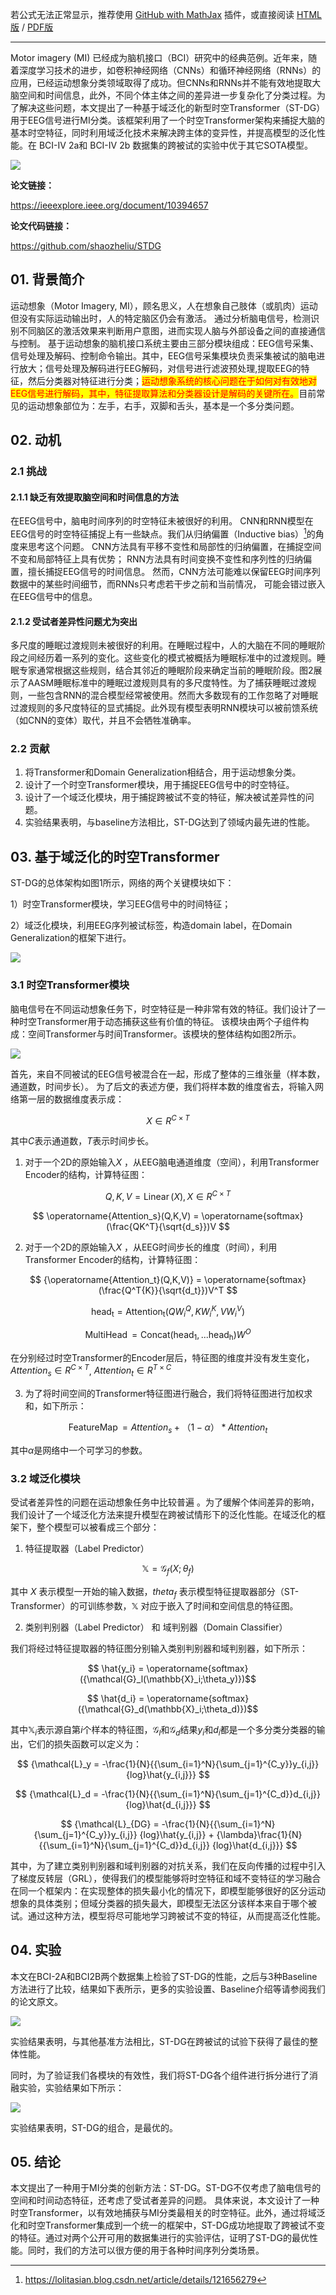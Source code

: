 若公式无法正常显示，推荐使用 [GitHub with MathJax](https://chrome.google.com/webstore/detail/github-with-mathjax/ioemnmodlmafdkllaclgeombjnmnbima) 插件，或直接阅读 [HTML版](https://ziyujia.github.io/Chinese-Reading-Materials/Materials/SalientSleepNet/SalientSleepNet.html) / [PDF版](SalientSleepNet.pdf)

---

Motor imagery (MI) 已经成为脑机接口（BCI）研究中的经典范例。近年来，随着深度学习技术的进步，如卷积神经网络（CNNs）和循环神经网络（RNNs）的应用，已经运动想象分类领域取得了成功。但CNNs和RNNs并不能有效地提取大脑空间和时间信息，此外，不同个体主体之间的差异进一步复杂化了分类过程。为了解决这些问题，本文提出了一种基于域泛化的新型时空Transformer（ST-DG）用于EEG信号进行MI分类。该框架利用了一个时空Transformer架构来捕捉大脑的基本时空特征，同时利用域泛化技术来解决跨主体的变异性，并提高模型的泛化性能。在 BCI-IV 2a和 BCI-IV 2b 数据集的跨被试的实验中优于其它SOTA模型。

![](assets/title.png)

**论文链接：**

https://ieeexplore.ieee.org/document/10394657

**论文代码链接：**

https://github.com/shaozheliu/STDG

## **01. 背景简介**

运动想象（Motor Imagery, MI），顾名思义，人在想象自己肢体（或肌肉）运动但没有实际运动输出时，人的特定脑区仍会有激活。 通过分析脑电信号，检测识别不同脑区的激活效果来判断用户意图，进而实现人脑与外部设备之间的直接通信与控制。 基于运动想象的脑机接口系统主要由三部分模块组成：EEG信号采集、信号处理及解码、控制命令输出。其中，EEG信号采集模块负责采集被试的脑电进行放大；信号处理及解码进行EEG解码，对信号进行滤波预处理,提取EEG的特征，然后分类器对特征进行分类；<mark><font color=#FF0000>运动想象系统的核心问题在于如何对有效地对EEG信号进行解码，其中，特征提取算法和分类器设计是解码的关键所在。</font></mark>目前常见的运动想象部位为：左手，右手，双脚和舌头，基本是一个多分类问题。

## **02. 动机**

### **2.1 挑战**

#### 2.1.1 缺乏有效提取脑空间和时间信息的方法

在EEG信号中，脑电时间序列的时空特征未被很好的利用。
CNN和RNN模型在EEG信号的时空特征捕捉上有一些缺点。我们从归纳偏置（Inductive bias）[^1]的角度来思考这个问题。
CNN方法具有平移不变性和局部性的归纳偏置，在捕捉空间不变和局部特征上具有优势；
RNN方法具有时间变换不变性和序列性的归纳偏置，擅长捕捉EEG信号的时间信息。
然而，CNN方法可能难以保留EEG时间序列数据中的某些时间细节，而RNNs只考虑若干步之前和当前情况，
可能会错过嵌入在EEG信号中的信息。

#### 2.1.2 受试者差异性问题尤为突出

多尺度的睡眠过渡规则未被很好的利用。在睡眠过程中，人的大脑在不同的睡眠阶段之间经历着一系列的变化。这些变化的模式被概括为睡眠标准中的过渡规则。睡眠专家通常根据这些规则，结合其邻近的睡眠阶段来确定当前的睡眠阶段。图2展示了AASM睡眠标准中的睡眠过渡规则具有的多尺度特性。为了捕获睡眠过渡规则，一些包含RNN的混合模型经常被使用。然而大多数现有的工作忽略了对睡眠过渡规则的多尺度特征的显式捕捉。此外现有模型表明RNN模块可以被前馈系统（如CNN的变体）取代，并且不会牺牲准确率。

### **2.2 贡献**

1. 将Transformer和Domain Generalization相结合，用于运动想象分类。
2. 设计了一个时空Transformer模块，用于捕捉EEG信号中的时空特征。
3. 设计了一个域泛化模块，用于捕捉跨被试不变的特征，解决被试差异性的问题。
4. 实验结果表明，与baseline方法相比，ST-DG达到了领域内最先进的性能。

## **03. 基于域泛化的时空Transformer**

ST-DG的总体架构如图1所示，网络的两个关键模块如下：

1）时空Transformer模块，学习EEG信号中的时间特征；

2）域泛化模块，利用EEG序列被试标签，构造domain label，在Domain Generalization的框架下进行。

![](assets/1.jpg)

### **3.1 时空Transformer模块**

脑电信号在不同运动想象任务下，时空特征是一种非常有效的特征。我们设计了一种时空Transformer用于动态捕获这些有价值的特征。
该模块由两个子组件构成：空间Transformer与时间Transformer。该模块的整体结构如图2所示。

![](assets/2.png)

首先，来自不同被试的EEG信号被混合在一起，形成了整体的三维张量（样本数，通道数，时间步长）。
为了后文的表述方便，我们将样本数的维度省去，将输入网络第一层的数据维度表示成：

$$ X \in R^{C \times T} $$

其中$C$表示通道数，$T$表示时间步长。

1. 对于一个2D的原始输入$X$ ，从EEG脑电通道维度（空间），利用Transformer Encoder的结构，计算特征图：

$$ Q,K,V = \operatorname{Linear}(X), X \in R^{C \times T} $$

$$ \operatorname{Attention_s}(Q,K,V) = \operatorname{softmax}(\frac{QK^T}{\sqrt{d_s}})V $$

2. 对于一个2D的原始输入$X$ ，从EEG时间步长的维度（时间），利用Transformer Encoder的结构，计算特征图：

$$ {\operatorname{Attention_t}(Q,K,V)} = \operatorname{softmax}(\frac{Q^T{K}}{\sqrt{d_t}})V^T $$

$$ \operatorname{head_t} = \operatorname{Attention_t}(Q{W_i}^Q,K{W_i}^K,V{W_i}^V)$$

$$ \operatorname{MultiHead} = \operatorname{Concat({head_1},...{head_h})}{W^O} $$

在分别经过时空Transformer的Encoder层后，特征图的维度并没有发生变化，${Attention_s}\in R^{C \times T}$, ${Attention_t}\in R^{T \times C}$

3. 为了将时间空间的Transformer特征图进行融合，我们将特征图进行加权求和，如下所示：

$$ \operatorname{FeatureMap} = Attention_s + （1-\alpha）* Attention_t $$

其中$\alpha$是网络中一个可学习的参数。

### **3.2 域泛化模块**

受试者差异性的问题在运动想象任务中比较普遍 。为了缓解个体间差异的影响，我们设计了一个域泛化方法来提升模型在跨被试情形下的泛化性能。在域泛化的框架下，整个模型可以被看成三个部分：

1. 特征提取器（Label Predictor）

$$ {\mathbb{X}} = {\mathcal{G}_f(X;\theta_f)} $$

其中 $X$ 表示模型一开始的输入数据，$theta_f$ 表示模型特征提取器部分（ST-Transformer）的可训练参数，$\mathbb{X}$ 对应于嵌入了时间和空间信息的特征图。

2. 类别判别器（Label Predictor） 和 域判别器（Domain Classifier）

我们将经过特征提取器的特征图分别输入类别判别器和域判别器，如下所示：

$$ \hat{y_i} = \operatorname{softmax}({\mathcal{G}_l(\mathbb{X}_i;\theta_y)})$$

$$ \hat{d_i} = \operatorname{softmax}({\mathcal{G}_d(\mathbb{X}_i;\theta_d)})$$

其中$\mathbb{X}_i$表示源自第$i$个样本的特征图，$\mathcal{G}_l$和$\mathcal{G}_d$结果$y_i$和$d_i$都是一个多分类分类器的输出，它们的损失函数可以定义为：

$$ {\mathcal{L}_y = -\frac{1}{N}{{\sum_{i=1}^N}{\sum_{j=1}^{C_y}}y_{i,j}} {log}\hat{y_{i,j}}} $$

$$ {\mathcal{L}_d = -\frac{1}{N}{{\sum_{i=1}^N}{\sum_{j=1}^{C_d}}d_{i,j}} {log}\hat{d_{i,j}}} $$

$$ {\mathcal{L}_{DG} = -\frac{1}{N}{{\sum_{i=1}^N}{\sum_{j=1}^{C_y}}y_{i,j}} {log}\hat{y_{i,j}} + {\lambda}\frac{1}{N}{{\sum_{i=1}^N}{\sum_{j=1}^{C_d}}d_{i,j}} {log}\hat{d_{i,j}}} $$

其中，为了建立类别判别器和域判别器的对抗关系，我们在反向传播的过程中引入了梯度反转层（GRL），使得我们的模型能够将时空特征和域不变特征的学习融合在同一个框架内：在实现整体的损失最小化的情况下，即模型能够很好的区分运动想象的具体类别；但域分类器的损失最大，即模型无法区分该样本来自于哪个被试。通过这种方法，模型将尽可能地学习跨被试不变的特征，从而提高泛化性能。

## **04. 实验**

本文在BCI-2A和BCI2B两个数据集上检验了ST-DG的性能，之后与3种Baseline方法进行了比较，结果如下表所示，更多的实验设置、Baseline介绍等请参阅我们的论文原文。

![](assets/3.png)

实验结果表明，与其他基准方法相比，ST-DG在跨被试的试验下获得了最佳的整体性能。

同时，为了验证我们各模块的有效性，我们将ST-DG各个组件进行拆分进行了消融实验，实验结果如下所示：

![](assets/4.png)

实验结果表明，ST-DG的组合，是最优的。

## **05. 结论**

本文提出了一种用于MI分类的创新方法：ST-DG。ST-DG不仅考虑了脑电信号的空间和时间动态特征，还考虑了受试者差异的问题。 具体来说，本文设计了一种时空Transformer，以有效地捕获与MI分类最相关的时空特征。此外，通过将域泛化和时空Transformer集成到一个统一的框架中，ST-DG成功地提取了跨被试不变的特征。通过对两个公开可用的数据集进行的实验评估，证明了ST-DG的最优性能。同时，我们的方法可以很方便的用于各种时间序列分类场景。

[^1]: https://lolitasian.blog.csdn.net/article/details/121656279
